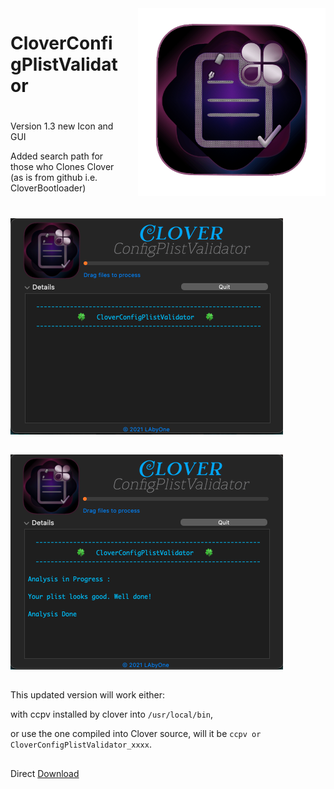 <img style="float: right; margin-left: 30px; margin-bottom: 20px;" width="300" height="300" src="images/Image.png" align="right">

# CloverConfigPlistValidator 

#
Version  1.3 new Icon and GUI

Added search path for those who Clones Clover (as is from github i.e. CloverBootloader) 

#
![img src](images/Image2.png)
##
![img src](images/Image3.png)
##
This updated version will work either:

 with ccpv installed by clover into `/usr/local/bin`,

or use the one compiled into Clover source, will it be `ccpv or CloverConfigPlistValidator_xxxx`.
##
Direct [Download](https://github.com/LAbyOne/CloverConfigPlistValidator-app/raw/main/CloverConfigPlistValidator_1.3.dmg)
##
